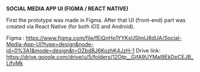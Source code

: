 **SOCIAL MEDIA APP UI (FIGMA / REACT NATIVE)**


First the prototype was made in Figma. After that UI (front-end) part was created via React Native (for both iOS and Android).


Figma : https://www.figma.com/file/fEiQnHo1YYKsUSlmlJ8dUA/Social-Media-App-UI?type=design&node-id=0%3A1&mode=design&t=OZbdBJ6KozhK4JzH-1
Drive link: https://drive.google.com/drive/u/5/folders/12Otp__GifA9UYMal9EkDpCEJB_LlfvMk
